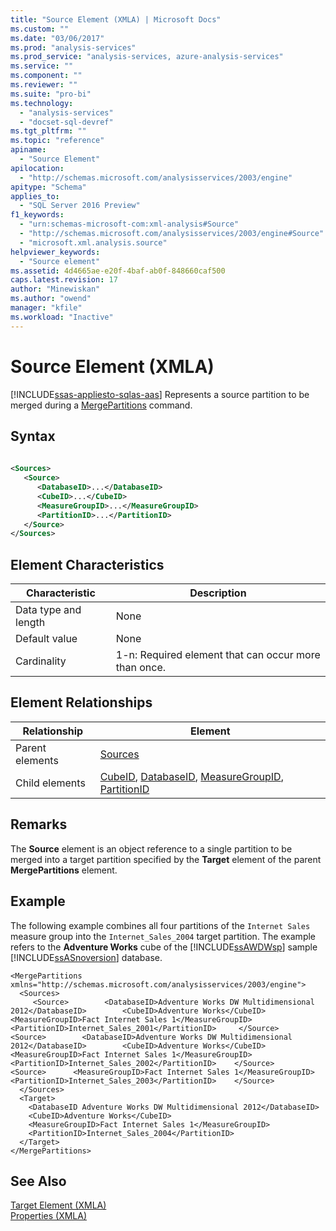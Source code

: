 ```yaml
---
title: "Source Element (XMLA) | Microsoft Docs"
ms.custom: ""
ms.date: "03/06/2017"
ms.prod: "analysis-services"
ms.prod_service: "analysis-services, azure-analysis-services"
ms.service: ""
ms.component: ""
ms.reviewer: ""
ms.suite: "pro-bi"
ms.technology: 
  - "analysis-services"
  - "docset-sql-devref"
ms.tgt_pltfrm: ""
ms.topic: "reference"
apiname: 
  - "Source Element"
apilocation: 
  - "http://schemas.microsoft.com/analysisservices/2003/engine"
apitype: "Schema"
applies_to: 
  - "SQL Server 2016 Preview"
f1_keywords: 
  - "urn:schemas-microsoft-com:xml-analysis#Source"
  - "http://schemas.microsoft.com/analysisservices/2003/engine#Source"
  - "microsoft.xml.analysis.source"
helpviewer_keywords: 
  - "Source element"
ms.assetid: 4d4665ae-e20f-4baf-ab0f-848660caf500
caps.latest.revision: 17
author: "Minewiskan"
ms.author: "owend"
manager: "kfile"
ms.workload: "Inactive"
---
```

# Source Element (XMLA)
[!INCLUDE[ssas-appliesto-sqlas-aas](../../../includes/ssas-appliesto-sqlas-aas.md)]
  Represents a source partition to be merged during a [MergePartitions](../../../analysis-services/xmla/xml-elements-commands/mergepartitions-element-xmla.md) command.  
  
## Syntax  
  
```xml  
  
<Sources>  
   <Source>  
      <DatabaseID>...</DatabaseID>  
      <CubeID>...</CubeID>  
      <MeasureGroupID>...</MeasureGroupID>  
      <PartitionID>...</PartitionID>  
   </Source>  
</Sources>  
```  
  
## Element Characteristics  
  
|Characteristic|Description|  
|--------------------|-----------------|  
|Data type and length|None|  
|Default value|None|  
|Cardinality|1-n: Required element that can occur more than once.|  
  
## Element Relationships  
  
|Relationship|Element|  
|------------------|-------------|  
|Parent elements|[Sources](../../../analysis-services/xmla/xml-elements-properties/sources-element-xmla.md)|  
|Child elements|[CubeID](../../../analysis-services/xmla/xml-elements-properties/cubeid-element-xmla.md), [DatabaseID](../../../analysis-services/xmla/xml-elements-properties/databaseid-element-xmla.md), [MeasureGroupID](../../../analysis-services/xmla/xml-elements-properties/measuregroupid-element-xmla.md), [PartitionID](../../../analysis-services/xmla/xml-elements-properties/partitionid-element-xmla.md)|  
  
## Remarks  
 The **Source** element is an object reference to a single partition to be merged into a target partition specified by the **Target** element of the parent **MergePartitions** element.  
  
## Example  
 The following example combines all four partitions of the `Internet Sales` measure group into the `Internet_Sales_2004` target partition. The example refers to the **Adventure Works** cube of the [!INCLUDE[ssAWDWsp](../../../includes/ssawdwsp-md.md)] sample [!INCLUDE[ssASnoversion](../../../includes/ssasnoversion-md.md)] database.  
  
```  
<MergePartitions xmlns="http://schemas.microsoft.com/analysisservices/2003/engine">  
  <Sources>  
     <Source>        <DatabaseID>Adventure Works DW Multidimensional 2012</DatabaseID>        <CubeID>Adventure Works</CubeID>        <MeasureGroupID>Fact Internet Sales 1</MeasureGroupID>        <PartitionID>Internet_Sales_2001</PartitionID>     </Source>     <Source>        <DatabaseID>Adventure Works DW Multidimensional 2012</DatabaseID>        <CubeID>Adventure Works</CubeID>      <MeasureGroupID>Fact Internet Sales 1</MeasureGroupID>      <PartitionID>Internet_Sales_2002</PartitionID>    </Source>    <Source>      <MeasureGroupID>Fact Internet Sales 1</MeasureGroupID>      <PartitionID>Internet_Sales_2003</PartitionID>    </Source>  
  </Sources>  
  <Target>  
    <DatabaseID Adventure Works DW Multidimensional 2012</DatabaseID>  
    <CubeID>Adventure Works</CubeID>  
    <MeasureGroupID>Fact Internet Sales 1</MeasureGroupID>  
    <PartitionID>Internet_Sales_2004</PartitionID>  
  </Target>  
</MergePartitions>  
```  
  
## See Also  
 [Target Element &#40;XMLA&#41;](../../../analysis-services/xmla/xml-elements-properties/target-element-xmla.md)   
 [Properties &#40;XMLA&#41;](../../../analysis-services/xmla/xml-elements-properties/xml-elements-properties.md)  
  
  
